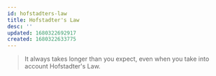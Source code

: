```yaml
---
id: hofstadters-law
title: Hofstadter's Law
desc: ''
updated: 1680322692917
created: 1680322633775
---
```


> It always takes longer than you expect, even when you take into account Hofstadter's Law.